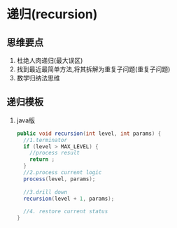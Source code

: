 # 递归(recursion)

## 思维要点

1. 杜绝人肉递归(最大误区)
2. 找到最近最简单方法,将其拆解为重复子问题(重复子问题)
3. 数学归纳法思维

## 递归模板

1. java版

   ```java
   public void recursion(int level, int params) {
     //1.terminator
     if (level > MAX_LEVEL) {
       //process result
       return ;
     }
     //2.process current logic
     process(level, params);
     
     //3.drill down
     recursion(level + 1, params);
     
     //4. restore current status
   }
   ```

   